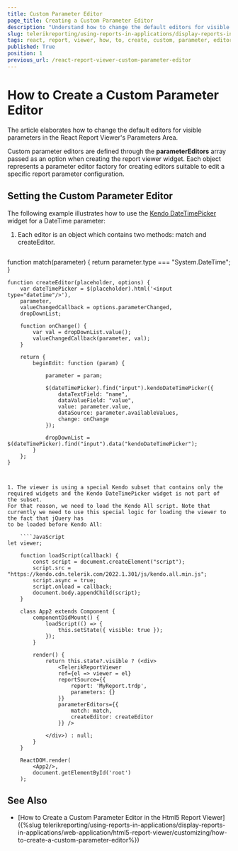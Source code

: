 ```yaml
---
title: Custom Parameter Editor
page_title: Creating a Custom Parameter Editor
description: "Understand how to change the default editors for visible parameters in the React Report Viewer's Parameters Area, using the provided steps and sample code snippets."
slug: telerikreporting/using-reports-in-applications/display-reports-in-applications/web-application/react-report-viewer/customizing/how-to-create-a-custom-parameter-editor
tags: react, report, viewer, how, to, create, custom, parameter, editor
published: True
position: 1
previous_url: /react-report-viewer-custom-parameter-editor
---
```


# How to Create a Custom Parameter Editor

The article elaborates how to change the default editors for visible parameters in the React Report Viewer's Parameters Area.

Custom parameter editors are defined through the **parameterEditors** array passed as an option when creating the report viewer widget. Each object represents a parameter editor factory for creating editors suitable to edit a specific report parameter configuration.

## Setting the Custom Parameter Editor

The following example illustrates how to use the [Kendo DateTimePicker](https://demos.telerik.com/kendo-ui/datetimepicker/index) widget for a DateTime parameter:

1. Each editor is an object which contains two methods: match and createEditor.

	````JavaScript
function match(parameter) {
		return parameter.type === "System.DateTime";
	}
	
	function createEditor(placeholder, options) {
		var dateTimePicker = $(placeholder).html('<input type="datetime"/>'),
		parameter,
		valueChangedCallback = options.parameterChanged,
		dropDownList;
		
		function onChange() {
			var val = dropDownList.value();
			valueChangedCallback(parameter, val);
		}
		
		return {
			beginEdit: function (param) {
		
				parameter = param;
		
				$(dateTimePicker).find("input").kendoDateTimePicker({
					dataTextField: "name",
					dataValueField: "value",
					value: parameter.value,
					dataSource: parameter.availableValues,
					change: onChange
				});
		
				dropDownList = $(dateTimePicker).find("input").data("kendoDateTimePicker");
			}
		};
	}
````


1. The viewer is using a special Kendo subset that contains only the required widgets and the Kendo DateTimePicker widget is not part of the subset.
For that reason, we need to load the Kendo All script. Note that currently we need to use this special logic for loading the viewer to the fact that jQuery has
to be loaded before Kendo All:

	````JavaScript
let viewer;
	
	function loadScript(callback) {
		const script = document.createElement("script");
		script.src = "https://kendo.cdn.telerik.com/2022.1.301/js/kendo.all.min.js";
		script.async = true;
		script.onload = callback;
		document.body.appendChild(script);
	}
	
	class App2 extends Component {
		componentDidMount() {
			loadScript(() => {
				this.setState({ visible: true });
			});
		}
	
		render() {
			return this.state?.visible ? (<div>
				<TelerikReportViewer
				ref={el => viewer = el}     
				reportSource={{
					report: 'MyReport.trdp',
					parameters: {}
				}}
				parameterEditors={{
					match: match,
					createEditor: createEditor
				}} />
		
			</div>) : null;
		}
	}
	
	ReactDOM.render(
		<App2/>,
		document.getElementById('root')
	);
````


## See Also

* [How to Create a Custom Parameter Editor in the Html5 Report Viewer]({%slug telerikreporting/using-reports-in-applications/display-reports-in-applications/web-application/html5-report-viewer/customizing/how-to-create-a-custom-parameter-editor%})
